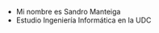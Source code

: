 - Mi nombre es Sandro Manteiga
- Estudio Ingeniería Informática en la UDC

<!---
iSandro19/iSandro19 is a ✨ special ✨ repository because its `README.md` (this file) appears on your GitHub profile.
You can click the Preview link to take a look at your changes.
--->
